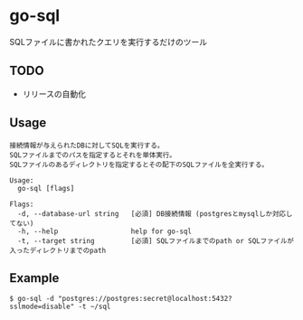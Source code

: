 # go-sql

SQLファイルに書かれたクエリを実行するだけのツール

## TODO

- リリースの自動化

## Usage

```
接続情報が与えられたDBに対してSQLを実行する。
SQLファイルまでのパスを指定するとそれを単体実行。
SQLファイルのあるディレクトリを指定するとその配下のSQLファイルを全実行する。

Usage:
  go-sql [flags]

Flags:
  -d, --database-url string   [必須] DB接続情報 (postgresとmysqlしか対応してない)
  -h, --help                  help for go-sql
  -t, --target string         [必須] SQLファイルまでのpath or SQLファイルが入ったディレクトリまでのpath
```

## Example

```
$ go-sql -d "postgres://postgres:secret@localhost:5432?sslmode=disable" -t ~/sql
```

